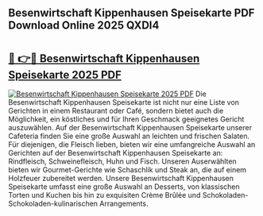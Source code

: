## Besenwirtschaft Kippenhausen Speisekarte PDF Download Online 2025 QXDI4

# <h2><a href="http://gcasd3i.nevu.top/?p=Besenwirtschaft+Kippenhausen+Speisekarte">🔗 👉🔴 Besenwirtschaft Kippenhausen Speisekarte 2025 PDF</a></h2>

[![Besenwirtschaft Kippenhausen Speisekarte 2025 PDF](https://i.imgur.com/dBaPXMq.png)](http://gcasd3i.nevu.top/?p=Besenwirtschaft+Kippenhausen+Speisekarte)
Die Besenwirtschaft Kippenhausen Speisekarte ist nicht nur eine Liste von Gerichten in einem Restaurant oder Café, sondern bietet auch die Möglichkeit, ein köstliches und für Ihren Geschmack geeignetes Gericht auszuwählen. Auf der Besenwirtschaft Kippenhausen Speisekarte unserer Cafeteria finden Sie eine große Auswahl an leichten und frischen Salaten. Für diejenigen, die Fleisch lieben, bieten wir eine umfangreiche Auswahl an Gerichten auf der Besenwirtschaft Kippenhausen Speisekarte an: Rindfleisch, Schweinefleisch, Huhn und Fisch. Unseren Auserwählten bieten wir Gourmet-Gerichte wie Schaschlik und Steak an, die auf einem Holzfeuer zubereitet werden. Unsere Besenwirtschaft Kippenhausen Speisekarte umfasst eine große Auswahl an Desserts, von klassischen Torten und Kuchen bis hin zu exquisiten Crème Brûlée und Schokoladen-Schokoladen-kulinarischen Arrangements.
